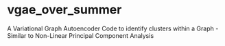 # vgae_over_summer
A Variational Graph Autoencoder Code to identify clusters within a Graph - Similar to Non-Linear Principal Component Analysis
